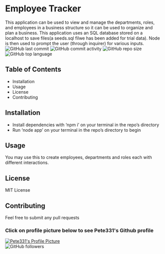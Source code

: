 # Employee Tracker
This application can be used to view and manage the departments, roles, and employees in a business structure so it can be used to organize and plan a business. This application uses an SQL database stored on a localhost to save files(a seeds.sql filwe has been added for trial data). Node is then used to prompt the user (through inquirer) for various inputs.  
![GitHub last commit](https://img.shields.io/github/last-commit/Pete331/Employee-Tracker)
![GitHub commit activity](https://img.shields.io/github/commit-activity/y/Pete331/Employee-Tracker)
![GitHub repo size](https://img.shields.io/github/repo-size/Pete331/Employee-Tracker)
![GitHub top language](https://img.shields.io/github/languages/top/Pete331/Employee-Tracker)  
## Table of Contents
- Installation
- Usage
- License
- Contributing

## Installation
* Install dependencies with ‘npm i’ on your terminal in the repo’s directory
* Run ‘node app’ on your terminal in the repo’s directory to begin

## Usage
You may use this to create employees, departments and roles each with different interactions. 
## License
MIT License
## Contributing
Feel free to submit any pull requests
### Click on profile picture below to see Pete331's Github profile
[![Pete331's Profile Picture](https://avatars2.githubusercontent.com/u/53825841?v=4&s=200 "Created by Pete331")](https://github.com/Pete331)  
![GitHub followers](https://img.shields.io/github/followers/Pete331?style=social)  

